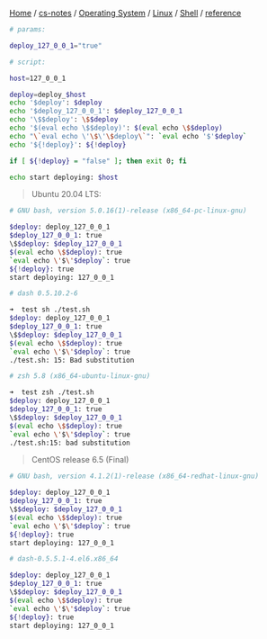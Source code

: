 [Home](https://mengxianbin.github.io) /
[cs-notes](https://mengxianbin.github.io/cs-notes/site) /
[Operating System](https://mengxianbin.github.io/cs-notes/site/Operating%20System) /
[Linux](https://mengxianbin.github.io/cs-notes/site/Operating%20System/Linux) /
[Shell](https://mengxianbin.github.io/cs-notes/site/Operating%20System/Linux/Shell) /
[reference](https://mengxianbin.github.io/cs-notes/site/Operating%20System/Linux/Shell/reference)

```sh
# params:

deploy_127_0_0_1="true"

# script:

host=127_0_0_1

deploy=deploy_$host
echo '$deploy': $deploy
echo '$deploy_127_0_0_1': $deploy_127_0_0_1
echo '\$$deploy': \$$deploy
echo '$(eval echo \$$deploy)': $(eval echo \$$deploy)
echo "\`eval echo \'\$\'\$deploy\`": `eval echo '$'$deploy`
echo '${!deploy}': ${!deploy}

if [ ${!deploy} = "false" ]; then exit 0; fi

echo start deploying: $host
```

> Ubuntu 20.04 LTS:

```sh
# GNU bash, version 5.0.16(1)-release (x86_64-pc-linux-gnu)

$deploy: deploy_127_0_0_1
$deploy_127_0_0_1: true
\$$deploy: $deploy_127_0_0_1
$(eval echo \$$deploy): true
`eval echo \'$\'$deploy`: true
${!deploy}: true
start deploying: 127_0_0_1

# dash 0.5.10.2-6

➜  test sh ./test.sh
$deploy: deploy_127_0_0_1
$deploy_127_0_0_1: true
\$$deploy: $deploy_127_0_0_1
$(eval echo \$$deploy): true
`eval echo \'$\'$deploy`: true
./test.sh: 15: Bad substitution

# zsh 5.8 (x86_64-ubuntu-linux-gnu)

➜  test zsh ./test.sh
$deploy: deploy_127_0_0_1
$deploy_127_0_0_1: true
\$$deploy: $deploy_127_0_0_1
$(eval echo \$$deploy): true
`eval echo \'$\'$deploy`: true
./test.sh:15: bad substitution
```

> CentOS release 6.5 (Final)

```sh
# GNU bash, version 4.1.2(1)-release (x86_64-redhat-linux-gnu)

$deploy: deploy_127_0_0_1
$deploy_127_0_0_1: true
\$$deploy: $deploy_127_0_0_1
$(eval echo \$$deploy): true
`eval echo \'$\'$deploy`: true
${!deploy}: true
start deploying: 127_0_0_1

# dash-0.5.5.1-4.el6.x86_64

$deploy: deploy_127_0_0_1
$deploy_127_0_0_1: true
\$$deploy: $deploy_127_0_0_1
$(eval echo \$$deploy): true
`eval echo \'$\'$deploy`: true
${!deploy}: true
start deploying: 127_0_0_1
```
